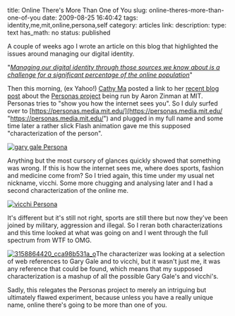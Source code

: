 title: Online There's More Than One of You
slug: online-theres-more-than-one-of-you
date: 2009-08-25 16:40:42
tags: identity,me,mit,online,persona,self
category: articles
link: 
description: 
type: text
has_math: no
status: published

A couple of weeks ago I wrote an article on this blog that highlighted the issues around managing our digital identity.

"[*Managing our digital identity through those sources we know about is a challenge for a significant percentage of the online population*](/2009/08/10/harvesting-your-digital-dandruff-crumbs-and-footprints-for-fun-and-profit/ "/2009/08/10/harvesting-your-digital-dandruff-crumbs-and-footprints-for-fun-and-profit/")"

Then this morning, (ex Yahoo!) [Cathy Ma](https://twitter.com/cathyma "https://twitter.com/cathyma") posted a link to her [recent blog post](https://cathyma.com/2009/08/307/trackback/ "https://cathyma.com/2009/08/307/trackback/") about the [Personas project](https://personas.media.mit.edu/ "https://personas.media.mit.edu/") being run by Aaron Zinman at MIT. Personas tries to "show you how the internet sees you". So I duly surfed over to [https://personas.media.mit.edu/](https://personas.media.mit.edu/ "https://personas.media.mit.edu/") and plugged in my full name and some time later a rather slick Flash animation gave me this supposed "characterization of the person".

<!-- TEASER_END -->


[![gary gale Persona](/wp-content/uploads/2009/08/gary-gale-Persona-300x94.jpg "gary gale Persona")](/wp-content/uploads/2009/08/gary-gale-Persona.jpg "/wp-content/uploads/2009/08/gary-gale-Persona.jpg")



Anything but the most cursory of glances quickly showed that something was wrong. If this is how the internet sees me, where does sports, fashion and medicine come from? So I tried again, this time under my usual net nickname, vicchi. Some more chugging and analysing later and I had a second characterization of the online me.

[![vicchi Persona](/wp-content/uploads/2009/08/vicchi-Persona-300x94.jpg "vicchi Persona")](/wp-content/uploads/2009/08/vicchi-Persona.jpg "/wp-content/uploads/2009/08/vicchi-Persona.jpg")

It's different but it's still not right, sports are still there but now they've been joined by military, aggression and illegal. So I reran both characterizations and this time looked at what was going on and I went through the full spectrum from WTF to OMG.

[![3158864420_cca98b531a_o](/wp-content/uploads/2009/08/3158864420_cca98b531a_o-300x193.jpg "3158864420_cca98b531a_o")](https://www.flickr.com/photos/7855449@N02/3158864420/ "https://www.flickr.com/photos/7855449@N02/3158864420/")The characterizer was looking at a selection of web references to Gary Gale and to vicchi, but it wasn't just me, it was any reference that could be found, which means that my supposed characterization is a mashup of all the possible Gary Gale's and vicchi's.

Sadly, this relegates the Personas project to merely an intriguing but ultimately flawed experiment, because unless you have a really unique name, online there's going to be more than one of you.

